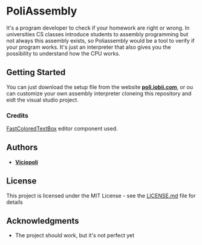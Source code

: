 # PoliAssembly
It's a program developer to check if your homework are right or wrong. In universities CS classes introduce students to assembly programming but not always this assembly exists, so Poliassembly would be a tool to verify if your program works. It's just an interpreter that also gives you the possibility to understand how the CPU works.

## Getting Started

You can just download the setup file from the website **[poli.iobii.com](https://poli.iobii.com)**, or ou can customize your own assembly interpreter cloneing this repository and eidt the visual studio project.


### Credits

[FastColoredTextBox](https://github.com/PavelTorgashov/FastColoredTextBox) editor component used.

## Authors

* **[Viciopoli](http://iobii.com)** 


## License

This project is licensed under the MIT License - see the [LICENSE.md](LICENSE) file for details

## Acknowledgments

* The project should work, but it's not perfect yet
